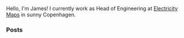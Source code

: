 Hello, I'm James! I currently work as Head of Engineering at [Electricity Maps](https://electricitymaps.com) in sunny Copenhagen.

### Posts
